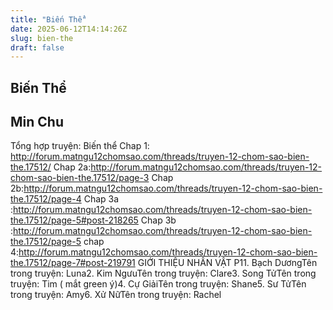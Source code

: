 ```yaml
---
title: "Biến Thể"
date: 2025-06-12T14:14:26Z
slug: bien-the
draft: false
---
```


## Biến Thể

## Min Chu

Tổng hợp truyện: Biến thể
Chap 1: http://forum.matngu12chomsao.com/threads/truyen-12-chom-sao-bien-the.17512/
Chap 2a:http://forum.matngu12chomsao.com/threads/truyen-12-chom-sao-bien-the.17512/page-3
Chap 2b:http://forum.matngu12chomsao.com/threads/truyen-12-chom-sao-bien-the.17512/page-4
Chap 3a :http://forum.matngu12chomsao.com/threads/truyen-12-chom-sao-bien-the.17512/page-5#post-218265
Chap 3b :http://forum.matngu12chomsao.com/threads/truyen-12-chom-sao-bien-the.17512/page-5
chap 4:http://forum.matngu12chomsao.com/threads/truyen-12-chom-sao-bien-the.17512/page-7#post-219791
GIỚI THIỆU NHÂN VẬT P11. Bạch DươngTên trong truyện: Luna2. Kim NgưuTên trong truyện: Clare3. Song TửTên trong truyện: Tim ( mắt green ý)4. Cự GiảiTên trong truyện: Shane5. Sư TửTên trong truyện: Amy6. Xử NữTên trong truyện: Rachel